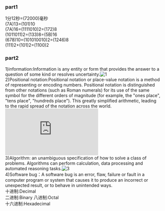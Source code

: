 ###  part1  
1分12秒=(72000)毫秒  
(7A)13=(101)10  
(7A)16=(1111010)2=(172)8  
(1011011)2=(133)8=(5B)16  
(678)10=(101010010)2=(1246)8  
(111)2+(101)2=(1100)2  
###  part2  
1)information:Information is any entity or form that provides the answer to a question of some kind or resolves uncertainty.![1](http://a1.qpic.cn/psb?/V12aKRuu4cvTlT/wtjnRGSx084x9.OKDhmgzPUiy9B12zQoWBJMctaBxGA!/m/dFQBAAAAAAAA&bo=3AAJAQAAAAADB*Y!&rf=photolist)    
2)Positional notation:Positional notation or place-value notation is a method of representing or encoding numbers. Positional notation is distinguished from other notations (such as Roman numerals) for its use of the same symbol for the different orders of magnitude (for example, the "ones place", "tens place", "hundreds place"). This greatly simplified arithmetic, leading to the rapid spread of the notation across the world.![2](https://qzs.qq.com/qzone/photo/v7/page/photo.html?init=photo.v7/module/photoList2/index&navBar=1&normal=1&aid=V12aKRuu4cvTlT)  
3)Algorithm: an unambiguous specification of how to solve a class of problems. Algorithms can perform calculation, data processing and automated reasoning tasks.![3](http://a3.qpic.cn/psb?/V12aKRuu4cvTlT/VHm8bqtqLvlLrKC46cOLhvvAsebRhjkGM4ZswjphRdQ!/m/dDYBAAAAAAAA&bo=3ADvAQAAAAADBxA!&rf=photolist)  
4)Software bug：A software bug is an error, flaw, failure or fault in a computer program or system that causes it to produce an incorrect or unexpected result, or to behave in unintended ways.  
十进制:Decimal  
二进制:Binary 
八进制:Octal  
十六进制:Hexadecimal